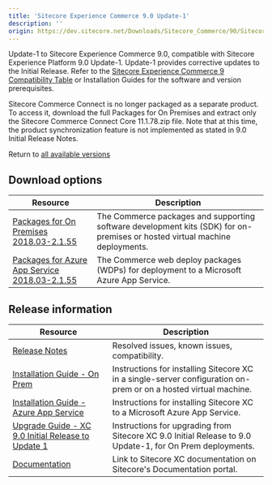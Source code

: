 ```yaml
---
title: 'Sitecore Experience Commerce 9.0 Update-1'
description: ''
origin: https://dev.sitecore.net/Downloads/Sitecore_Commerce/90/Sitecore_Experience_Commerce_90_Update1.aspx
---
```


Update-1 to Sitecore Experience Commerce 9.0, compatible with Sitecore Experience Platform 9.0 Update-1. Update-1 provides corrective updates to the Initial Release. Refer to the [Sitecore Experience Commerce 9 Compatibility Table](https://kb.sitecore.net/articles/804595) or Installation Guides for the software and version prerequisites.

Sitecore Commerce Connect is no longer packaged as a separate product. To access it, download the full Packages for On Premises and extract only the Sitecore Commerce Connect Core 11.1.78.zip file. Note that at this time, the product synchronization feature is not implemented as stated in 9.0 Initial Release Notes.

Return to [all available versions](/downloads/Sitecore_Commerce)

## Download options

| Resource                                                                                                                                                                                                               | Description                                                                                                                 |
| ---------------------------------------------------------------------------------------------------------------------------------------------------------------------------------------------------------------------- | --------------------------------------------------------------------------------------------------------------------------- |
| [Packages for On Premises 2018.03-2.1.55](https://scdp.blob.core.windows.net/downloads/Sitecore%20Commerce/90/Sitecore%20Experience%20Commerce%2090%20Update1/Secure/Sitecore.Commerce.2018.03-2.1.55.zip)             | The Commerce packages and supporting software development kits (SDK) for on-premises or hosted virtual machine deployments. |
| [Packages for Azure App Service 2018.03-2.1.55](https://scdp.blob.core.windows.net/downloads/Sitecore%20Commerce/90/Sitecore%20Experience%20Commerce%2090%20Update1/Secure/Sitecore.Commerce.Azure.2018.03-2.1.55.zip) | The Commerce web deploy packages (WDPs) for deployment to a Microsoft Azure App Service.                                    |

## Release information

| Resource                                                                                                                                                                                                                                  | Description                                                                                                      |
| ----------------------------------------------------------------------------------------------------------------------------------------------------------------------------------------------------------------------------------------- | ---------------------------------------------------------------------------------------------------------------- |
| [Release Notes](/downloads/Sitecore_Commerce/90/Sitecore_Experience_Commerce_90_Update1/Release_Notes)                                                                                                                                    | Resolved issues, known issues, compatibility.                                                                    |
| [Installation Guide - On Prem](<https://scdp.blob.core.windows.net/downloads/Sitecore%20Commerce/90/Sitecore%20Experience%20Commerce%2090%20Update1/Sitecore-XC-9.0_Installation_Guide(On-Prem).pdf>)                                     | Instructions for installing Sitecore XC in a single-server configuration on-prem or on a hosted virtual machine. |
| [Installation Guide - Azure App Service](<https://scdp.blob.core.windows.net/downloads/Sitecore%20Commerce/90/Sitecore%20Experience%20Commerce%2090%20Update1/Secure/Sitecore-XC-9.0_Installation_Guide(Cloud).pdf>)                      | Instructions for installing Sitecore XC to a Microsoft Azure App Service.                                        |
| [Upgrade Guide - XC 9.0 Initial Release to Update 1](<https://scdp.blob.core.windows.net/downloads/Sitecore%20Commerce/90/Sitecore%20Experience%20Commerce%2090%20Update1/Secure/Sitecore-XC-9.0_Upgrade_Instructions(Initial-toU1).pdf>) | Instructions for upgrading from Sitecore XC 9.0 Initial Release to 9.0 Update-1, for On Prem deployments.        |
| [Documentation](https://doc.sitecore.com)                                                                                                                                                                                                 | Link to Sitecore XC documentation on Sitecore's Documentation portal.                                            |
